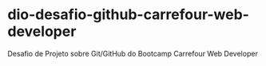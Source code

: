 # dio-desafio-github-carrefour-web-developer
Desafio de Projeto sobre Git/GitHub do Bootcamp Carrefour Web Developer
